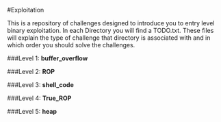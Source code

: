 #Exploitation

This is a repository of challenges designed to introduce you to entry level binary exploitation. In each Directory you will find a TODO.txt. These files will explain the type of challenge that directory is associated with and in which order you should solve the challenges. 

###Level 1: **buffer_overflow**

###Level 2: **ROP**

###Level 3: **shell_code**

###Level 4: **True_ROP**

###Level 5: **heap**


